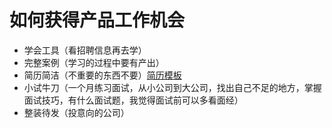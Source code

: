 # 如何获得产品工作机会

- 学会工具（看招聘信息再去学）
- 完整案例（学习的过程中要有产出）
- 简历简洁（不重要的东西不要）[简历模板](https://tangjie.me/?s=%E7%AE%80%E5%8E%86)
- 小试牛刀（一个月练习面试，从小公司到大公司，找出自己不足的地方，掌握面试技巧，有什么面试题，我觉得面试前可以多看面经）
- 整装待发（投意向的公司）